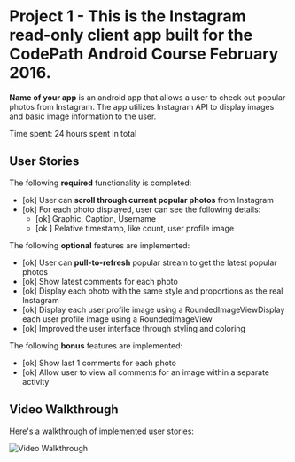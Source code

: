 # Project 1 - This is the Instagram read-only client app built for the CodePath Android Course February 2016.

**Name of your app** is an android app that allows a user to check out popular photos from Instagram. The app utilizes Instagram API to display images and basic image information to the user.

Time spent: 24 hours spent in total

## User Stories

The following **required** functionality is completed:

* [ok] User can **scroll through current popular photos** from Instagram
* [ok] For each photo displayed, user can see the following details:
  * [ok] Graphic, Caption, Username
  * [ok ] Relative timestamp, like count, user profile image

The following **optional** features are implemented:

* [ok] User can **pull-to-refresh** popular stream to get the latest popular photos
* [ok] Show latest comments for each photo
* [ok] Display each photo with the same style and proportions as the real Instagram
* [ok] Display each user profile image using a RoundedImageViewDisplay each user profile image using a RoundedImageView
* [ok] Improved the user interface through styling and coloring

The following **bonus** features are implemented:

* [ok] Show last 1 comments for each photo
* [ok] Allow user to view all comments for an image within a separate activity
 


## Video Walkthrough 

Here's a walkthrough of implemented user stories:

<img src='https://github.com/cbaja/InstagramClient-SFO/blob/master/instagramClient-1.gif' title='Video Walkthrough' width='' alt='Video Walkthrough' />
